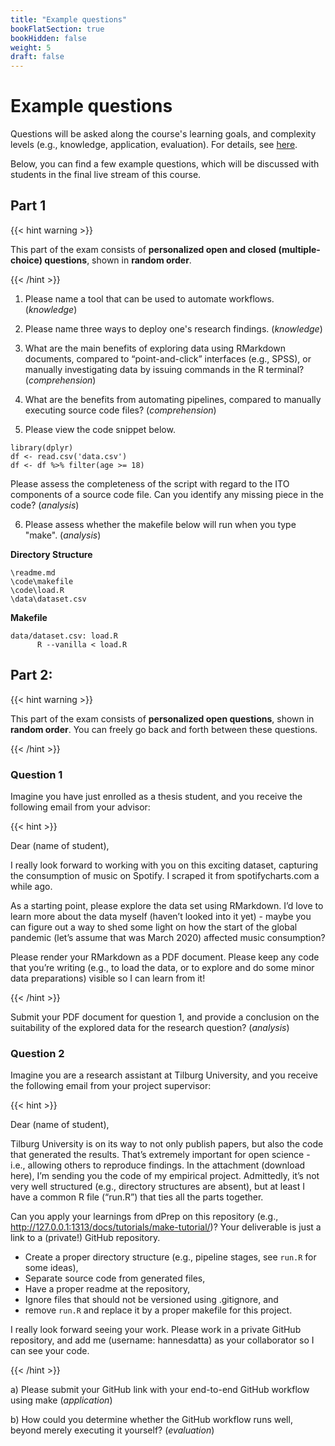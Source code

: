 ```yaml
---
title: "Example questions"
bookFlatSection: true
bookHidden: false
weight: 5
draft: false
---
```


# Example questions

Questions will be asked along the course's learning goals, and complexity levels (e.g., knowledge, application, evaluation). For details, see [here](../exam#content).

Below, you can find a few example questions, which will be discussed with students in the final live stream of this course.


## Part 1

{{< hint warning >}}

This part of the exam consists of __personalized open and closed (multiple-choice) questions__, shown in __random order__.

{{< /hint >}}

1. Please name a tool that can be used to automate workflows. (*knowledge*)

2. Please name three ways to deploy one's research findings. (*knowledge*)

3. What are the main benefits of exploring data using RMarkdown documents, compared to “point-and-click” interfaces (e.g., SPSS), or manually investigating data by issuing commands in the R terminal? (*comprehension*)

4. What are the benefits from automating pipelines, compared to manually executing source code files? (*comprehension*)

5. Please view the code snippet below.

```
library(dplyr)
df <- read.csv('data.csv')
df <- df %>% filter(age >= 18)
```
Please assess the completeness of the script with regard to the ITO components of a source code file. Can you identify any missing piece in the code? (*analysis*)

6. Please assess whether the makefile below will run when you type "make". (*analysis*)

__Directory Structure__
```
\readme.md
\code\makefile
\code\load.R
\data\dataset.csv
```
__Makefile__
```
data/dataset.csv: load.R
      R --vanilla < load.R
```

## Part 2:

{{< hint warning >}}

This part of the exam consists of __personalized open questions__, shown in __random order__. You can freely go back and forth between these questions.

{{< /hint >}}

### Question 1

Imagine you have just enrolled as a thesis student, and you receive the following email from your advisor:

{{< hint >}}

Dear (name of student),

I really look forward to working with you on this exciting dataset, capturing the consumption of music on Spotify. I scraped it from spotifycharts.com a while ago.

As a starting point, please explore the data set using RMarkdown. I’d love to learn more about the data myself (haven’t looked into it yet) - maybe you can figure out a way to shed some light on how the start of the global pandemic (let’s assume that was March 2020) affected music consumption?

Please render your RMarkdown as a PDF document. Please keep any code that you’re writing (e.g., to load the data, or to explore and do some minor data preparations) visible so I can learn from it!

{{< /hint >}}

Submit your PDF document for question 1, and provide a conclusion on the suitability of the explored data for the research question? (*analysis*)

### Question 2

Imagine you are a research assistant at Tilburg University, and you receive the following email from your project supervisor:

{{< hint >}}

Dear (name of student),

Tilburg University is on its way to not only publish papers, but also the code that generated the results. That’s extremely important for open science - i.e., allowing others to reproduce findings. In the attachment (download here), I’m sending you the code of my empirical project. Admittedly, it’s not very well structured (e.g., directory structures are absent), but at least I have a common R file (“run.R”) that ties all the parts together.

Can you apply your learnings from dPrep on this repository (e.g., http://127.0.0.1:1313/docs/tutorials/make-tutorial/)? Your deliverable is just a link to a (private!) GitHub repository.

- Create a proper directory structure (e.g., pipeline stages, see `run.R` for some ideas),
- Separate source code from generated files,
- Have a proper readme at the repository,
- Ignore files that should not be versioned using .gitignore, and
- remove `run.R` and replace it by a proper makefile for this project.

I really look forward seeing your work.  Please work in a private GitHub repository, and add me (username: hannesdatta) as your collaborator so I can see your code.

{{< /hint >}}

a) Please submit your GitHub link with your end-to-end GitHub workflow using make (*application*)

b) How could you determine whether the GitHub workflow runs well, beyond merely executing it yourself? (*evaluation*)


<!--

{{< hint info >}}

__This section is still work-in-progress (i.e., we are still adding examples and add code/data where needed).__

{{< /hint >}}
-->
